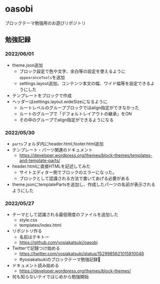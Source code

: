# oasobi
ブロックテーマ勉強用のお遊びリポジトリ


## 勉強記録

### 2022/06/01
- theme.json追加
  - ブロック設定で色や文字、余白等の設定を使えるように`appearanceTools`を追加
  - settings.layout追加。コンテンツ本文の幅、ワイド幅等を設定できるようにした
- テンプレートをブロックで作成
- ヘッダーはsettings.layout.wideSizeになるように
  - ルートレベルのグループブロックではalign指定ができなかった
  - ルートのグループで「デフォルトレイアウトの継承」をON
  - その中のグループでalign指定ができるようになる

### 2022/05/30
- `parts`フォルダ内にheader.html,footer.html追加
- テンプレート・パーツ関連のドキュメント
  - https://developer.wordpress.org/themes/block-themes/templates-and-template-parts/
- header.htmlに直接HTMLを記述してみた
  - サイトエディター側でブロックのエラーになった。
  - ブロックとして認識される方法で書いてあげる必要がある
- theme.jsonにtemplatePartsを追加し、作成したパーツの名前が表示されるようにした

### 2022/05/27
- テーマとして認識される最低限度のファイルを追加した
  - style.css
  - templates/index.html
- リポジトリ作る
  - 名前はテキトー
  - https://github.com/yosiakatsuki/oasobi
- Twitterで記録つけ始める
  - https://twitter.com/yosiakatsuki/status/1529985621015810048
  - #yosiakatsukiのブロックテーマ勉強記録🦖
- ドキュメント読み始める
  - https://developer.wordpress.org/themes/block-themes/
- 何も知らないテイではじめから勉強開始
